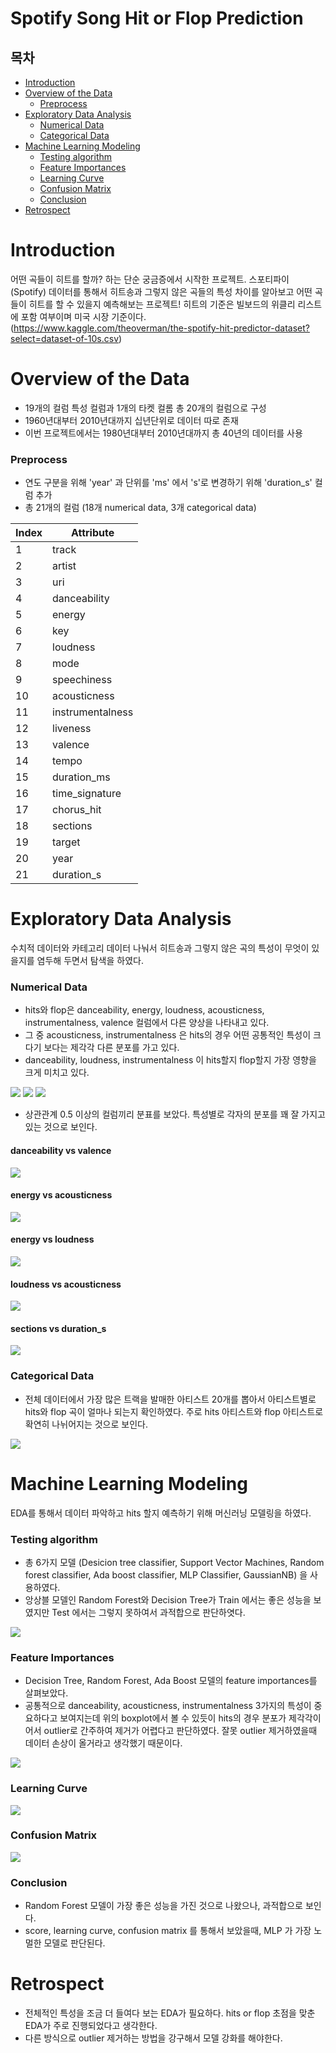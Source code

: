 # Spotify Song Hit or Flop Prediction
 

## 목차
- [Introduction](#introduction)
- [Overview of the Data](#overview-of-the-data)
    * [Preprocess](#preprocess)
- [Exploratory Data Analysis](#exploratory-data-analysis)
    * [Numerical Data](#numerical-data)
    * [Categorical Data](#categorical-data)
- [Machine Learning Modeling](#machine-learning-modeling)
    * [Testing algorithm](#testing-algorithm)
    * [Feature Importances](#feature-importances)
    * [Learning Curve](#learning-curve)
    * [Confusion Matrix](#confusion-matrix)
    * [Conclusion](#conclusion)
- [Retrospect](#retrospect)

# Introduction

어떤 곡들이 히트를 할까? 하는 단순 궁금증에서 시작한 프로젝트.
스포티파이 (Spotify) 데이터를 통해서 히트송과 그렇지 않은 곡들의 특성 차이를 알아보고 어떤 곡들이 히트를 할 수 있을지 예측해보는 프로젝트!
히트의 기준은 빌보드의 위클리 리스트에 포함 여부이며 미국 시장 기준이다. 
(https://www.kaggle.com/theoverman/the-spotify-hit-predictor-dataset?select=dataset-of-10s.csv)


# Overview of the Data

- 19개의 컬럼 특성 컬럼과 1개의 타켓 컬롬 총 20개의 컬럼으로 구성 
- 1960년대부터 2010년대까지 십년단위로 데이터 따로 존재
- 이번 프로젝트에서는 1980년대부터 2010년대까지 총 40년의 데이터를 사용


### Preprocess

- 연도 구분을 위해 'year' 과 단위를 'ms' 에서 's'로 변경하기 위해 'duration_s' 컬럼 추가
- 총 21개의 컬럼 (18개 numerical data, 3개 categorical data)

| Index | Attribute | 
|--- | --- | 
| 1 | track | 
| 2 | artist | 
| 3 | uri |
| 4 | danceability |
| 5 | energy |
| 6 | key |
| 7 | loudness | 
| 8 | mode |
| 9 | speechiness |
| 10 | acousticness |
| 11 | instrumentalness |
| 12 | liveness |
| 13 | valence |
| 14 | tempo |
| 15 | duration_ms |
| 16 | time_signature |
| 17 | chorus_hit |
| 18 | sections |
| 19 | target |
| 20 | year |
| 21 | duration_s |


# Exploratory Data Analysis 

수치적 데이터와 카테고리 데이터 나눠서 히트송과 그렇지 않은 곡의 특성이 무엇이 있을지를 염두해 두면서 탐색을 하였다.

### Numerical Data

- hits와 flop은 danceability, energy, loudness, acousticness, instrumentalness, valence 컬럼에서 다른 양상을 나타내고 있다. 
- 그 중 acousticness, instrumentalness 은 hits의 경우 어떤 공통적인 특성이 크다기 보다는 제각각 다른 분포를 가고 있다.
- danceability, loudness, instrumentalness 이 hits할지 flop할지 가장 영향을 크게 미치고 있다.

![](image/image1.png)
![](image/image2.png)
![](image/image3.png)

- 상관관계 0.5 이상의 컬럼끼리 분표를 보았다. 특성별로 각자의 분포를 꽤 잘 가지고 있는 것으로 보인다.

#### danceability vs valence
![](image/scatter1.png)
#### energy vs acousticness
![](image/scatter2.png)
#### energy vs loudness
![](image/scatter3.png)
#### loudness vs acousticness
![](image/scatter4.png)
#### sections vs duration_s
![](image/scatter5.png)

### Categorical Data

- 전체 데이터에서 가장 많은 트랙을 발매한 아티스트 20개를 뽑아서 아티스트별로 hits와 flop 곡이 얼마나 되는지 확인하였다. 주로 hits 아티스트와 flop 아티스트로 확연히 나뉘어지는 것으로 보인다.

![](image/image4.png)

# Machine Learning Modeling

EDA를 통해서 데이터 파악하고 hits 할지 예측하기 위해 머신러닝 모델링을 하였다.

### Testing algorithm

- 총 6가지 모델 (Desicion tree classifier, Support Vector Machines, Random forest classifier, Ada boost classifier, MLP Classifier, GaussianNB) 을 사용하였다. 
- 앙상블 모델인 Random Forest와 Decision Tree가 Train 에서는 좋은 성능을 보였지만 Test 에서는 그렇지 못하여서 과적합으로 판단하엿다. 

![](image/image8.png)

### Feature Importances

- Decision Tree, Random Forest, Ada Boost 모델의 feature importances를 살펴보았다.
- 공통적으로 danceability, acousticness, instrumentalness 3가지의 특성이 중요하다고 보여지는데 위의 boxplot에서 볼 수 있듯이 hits의 경우 분포가 제각각이어서 outlier로 간주하여 제거가 어렵다고 판단하였다. 잘못 outlier 제거하였을때 데이터 손상이 올거라고 생각했기 때문이다.

![](image/image7.png)

### Learning Curve

![](image/image5.png)

### Confusion Matrix

![](image/image6.png)

### Conclusion

-  Random Forest 모델이 가장 좋은 성능을 가진 것으로 나왔으나, 과적합으로 보인다.
-  score, learning curve, confusion matrix 를 통해서 보았을때, MLP 가 가장 노멀한 모델로 판단된다.

# Retrospect 

- 전체적인 특성을 조금 더 들여다 보는 EDA가 필요하다. hits or flop 초점을 맞춘 EDA가 주로 진행되었다고 생각한다. 
- 다른 방식으로 outlier 제거하는 방법을 강구해서 모델 강화를 해야한다.